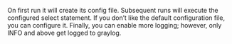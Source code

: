 On first run it will create its config file. Subsequent runs will execute the configured select statement. If you don’t like the default configuration file, you can configure it.  Finally, you can enable more logging; however, only INFO and above get logged to graylog.
